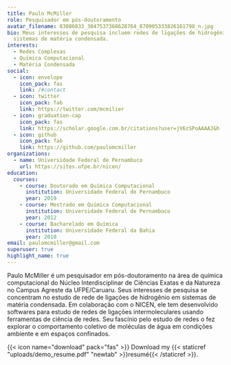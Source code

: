 ```yaml
---
title: Paulo McMiller
role: Pesquisador em pós-doutoramento
avatar_filename: 83086833_3047537368628764_870905333826161798_n.jpg
bio: Meus interesses de pesquisa incluem redes de ligações de hidrogênio em
  sistemas de matéria condensada.
interests:
  - Redes Complexas
  - Química Computacional
  - Matéria Condensada
social:
  - icon: envelope
    icon_pack: fas
    link: /#contact
  - icon: twitter
    icon_pack: fab
    link: https://twitter.com/mcmilier
  - icon: graduation-cap
    icon_pack: fas
    link: https://scholar.google.com.br/citations?user=jV6zSPoAAAAJ&h
  - icon: github
    icon_pack: fab
    link: https://github.com/paulomcmiller
organizations:
  - name: Universidade Federal de Pernambuco
    url: https://sites.ufpe.br/nicen/
education:
  courses:
    - course: Doutorado em Química Computacional
      institution: Universidade Federal de Pernambuco
      year: 2019
    - course: Mestrado em Química Computacional
      institution: Universidade Federal de Pernambuco
      year: 2012
    - course: Bacharelado em Química
      institution: Universidade Federal da Bahia
      year: 2010
email: paulomcmiller@gmail.com
superuser: true
highlight_name: true
---
```

Paulo McMiller é um pesquisador em pós-doutoramento na área de química computacional do Núcleo Interdisciplinar de Ciências Exatas e da Natureza no Campus Agreste da UFPE/Caruaru. Seus interesses de pesquisa se concentram no estudo de rede de ligações de hidrogênio em sistemas de matéria condensada. Em colaboração com o NICEN, ele tem desenvolvido softwares para estudo de redes de ligações intermoleculares usando ferramentas de ciência de redes. Seu fascínio pelo estudo de redes o fez explorar o comportamento coletivo de moléculas de água em condições ambiente e em espaços confinados.

{{< icon name="download" pack="fas" >}} Download my {{< staticref "uploads/demo_resume.pdf" "newtab" >}}resumé{{< /staticref >}}.
